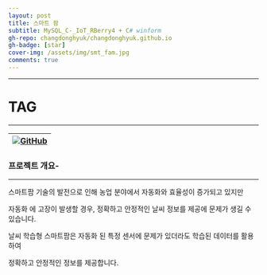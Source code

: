 ```yaml
---
layout: post
title: 스마트 팜 
subtitle: MySQL_C-_IoT_RBerry4 + C# winform
gh-repo: changdonghyuk/changdonghyuk.github.io
gh-badge: [star]
cover-img: /assets/img/smt_fam.jpg
comments: true
---
```

---


# TAG
---
|[![GitHub](https://img.shields.io/badge/github.com/changdonghyuk/Weatherlearning_smart_farm_project-2DA9D7?style=for-the-badge&logo=GITHUB&logoColor=white)](https://github.com/changdonghyuk/MySQL_C-_IoT_RBerry4)|
|:--:|

### 프로젝트 개요-
---
스마트팜 기술의 발전으로 인해 농업 분야에서 자동화와 효율성이 증가되고 있지만  

자동화 에 고장이 발생할 경우, 정확하고 안정적인 날씨 정보를 제공에 문제가 생길 수 있습니다.   

날씨 학습형 스마트팜은 자동화 된 특정 센서에 문제가 있더라도 학습된 데이터를 활용하여   

정확하고 안정적인 정보를 제공합니다.
